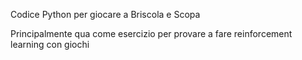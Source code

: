 Codice Python per giocare a Briscola e Scopa

Principalmente qua come esercizio per provare a fare reinforcement learning con giochi
